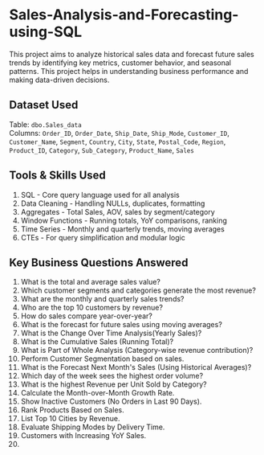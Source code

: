 # Sales-Analysis-and-Forecasting-using-SQL
This project aims to analyze historical sales data and forecast future sales trends by identifying key metrics, customer behavior, and seasonal patterns. This project helps in understanding business performance and making data-driven decisions.

## Dataset Used

Table: `dbo.Sales_data`  
Columns: `Order_ID`, `Order_Date`, `Ship_Date`, `Ship_Mode`, `Customer_ID`, `Customer_Name`, `Segment`, `Country`, `City`, `State`, `Postal_Code`, `Region`, `Product_ID`, `Category`, `Sub_Category`, `Product_Name`, `Sales`

## Tools & Skills Used
1. SQL - Core query language used for all analysis  
2. Data Cleaning - Handling NULLs, duplicates, formatting 
3. Aggregates - Total Sales, AOV, sales by segment/category  
4. Window Functions - Running totals, YoY comparisons, ranking    
5. Time Series - Monthly and quarterly trends, moving averages  
6. CTEs - For query simplification and modular logic  

## Key Business Questions Answered

1. What is the total and average sales value?
2. Which customer segments and categories generate the most revenue?
3. What are the monthly and quarterly sales trends?
4. Who are the top 10 customers by revenue?
5. How do sales compare year-over-year?
6. What is the forecast for future sales using moving averages?
7. What is the Change Over Time Analysis(Yearly Sales)?
8. What is the Cumulative Sales (Running Total)?
9. What is Part of Whole Analysis (Category-wise revenue contribution)?
10. Perform Customer Segmentation based on sales.
11. What is the Forecast Next Month's Sales (Using Historical Averages)?
12. Which day of the week sees the highest order volume?
13. What is the highest Revenue per Unit Sold by Category?
14. Calculate the Month-over-Month Growth Rate.
15.  Show Inactive Customers (No Orders in Last 90 Days).
16. Rank Products Based on Sales.
17. List Top 10 Cities by Revenue.
18. Evaluate Shipping Modes by Delivery Time.
19. Customers with Increasing YoY Sales.
20. 
